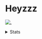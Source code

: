 # Heyzzz  

[![.](https://skillicons.dev/icons?i=js,java)](https://skillicons.dev)  

<details>
<summary>Stats</summary
<!--START_SECTION:waka-->

```text
JavaScript   23 hrs 15 mins  ████████████████████▓░░░░   82.50 %
JSON         3 hrs 4 mins    ██▓░░░░░░░░░░░░░░░░░░░░░░   10.90 %
CSS          1 hr 44 mins    █▓░░░░░░░░░░░░░░░░░░░░░░░   06.15 %
Other        6 mins          ░░░░░░░░░░░░░░░░░░░░░░░░░   00.39 %
Lua          0 secs          ░░░░░░░░░░░░░░░░░░░░░░░░░   00.06 %
```

<!--END_SECTION:waka-->
</details>
